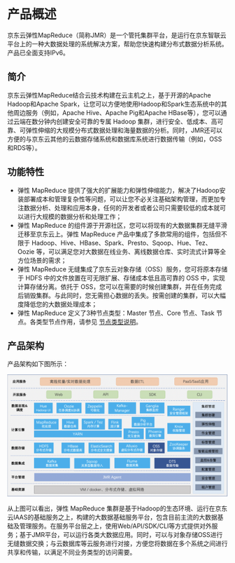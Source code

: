 # 产品概述

京东云弹性MapReduce（简称JMR）是一个管托集群平台，是运行在京东智联云平台上的一种大数据处理的系统解决方案，帮助您快速构建分布式数据分析系统。产品已全面支持IPv6。

## 简介

京东云弹性MapReduce结合云技术构建在云主机之上，基于开源的Apache Hadoop和Apache Spark，让您可以方便地使用Hadoop和Spark生态系统中的其他周边服务（例如，Apache Hive、Apache Pig和Apache HBase等），您可以通过云端在数分钟内创建安全可靠的专属 Hadoop 集群，进行安全、低成本、高可靠、可弹性伸缩的大规模分布式数据处理和海量数据的分析。同时，JMR还可以方便的与京东云其他的云数据存储系统和数据库系统进行数据传输（例如，OSS和RDS等）。

## 功能特性

- 弹性 MapReduce 提供了强大的扩展能力和弹性伸缩能力，解决了Hadoop安装部署成本和管理复杂性等问题，可以让您不必关注基础架构管理，而更加专注数据分析、处理和应用本身，任何的开发者或者公司只需要较低的成本就可以进行大规模的数据分析和处理工作；
- 弹性 MapReduce 的组件源于开源社区，您可以将现有的大数据集群无缝平滑迁移至京东云上。弹性 MapReduce 产品中集成了多款常用的组件，包括但不限于 Hadoop、Hive、HBase、Spark、Presto、Sqoop、Hue、Tez、Oozie 等，可以满足您对大数据在线业务、离线数据仓库、实时流式计算等全方位场景的需求；
- 弹性 MapReduce 无缝集成了京东云对象存储（OSS）服务，您可将原本存储于 HDFS 中的文件放置在可无限扩展、存储成本低且高可靠的 OSS 中，实现计算存储分离。依托于 OSS，您可以在需要的时候创建集群，并在任务完成后销毁集群。与此同时，您无需担心数据的丢失。按需创建的集群，可以大幅度降低您的大数据处理成本；
- 弹性 MapReduce 定义了3种节点类型：Master 节点、Core 节点、Task 节点。各类型节点作用，请参见 [节点类型说明](./Node-Desc.md)。

## 产品架构

产品架构如下图所示：

![控制台](../../../../image/jmr/architecture.png)

从上图可以看出，弹性 MapReduce 集群是基于Hadoop的生态环境、运行在京东云IAAS的基础服务之上，构建的大数据基础服务平台，包含目前主流的大数据基础及管理服务。在服务平台层之上，使用Web/API/SDK/CLI等方式提供对外服务；基于JMR平台，可以运行各类大数据应用。同时，可以与对象存储OSS进行无缝数据交换；与云数据库等云服务进行对接，方便您将数据在多个系统之间进行共享和传输，以满足不同业务类型的访问需要。
